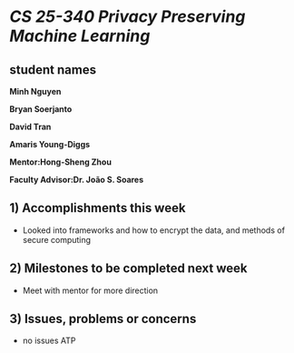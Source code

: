 # *CS 25-340 Privacy Preserving Machine Learning*

## student names
**Minh Nguyen**

**Bryan Soerjanto** 

**David Tran**

**Amaris Young-Diggs**

**Mentor:Hong-Sheng Zhou**

**Faculty Advisor:Dr. João S. Soares**

## 1) Accomplishments this week ##
   - Looked into frameworks and how to encrypt the data, and methods of secure computing

## 2) Milestones to be completed next week ##
   - Meet with mentor for more direction

## 3) Issues, problems or concerns ##
   - no issues ATP
   



